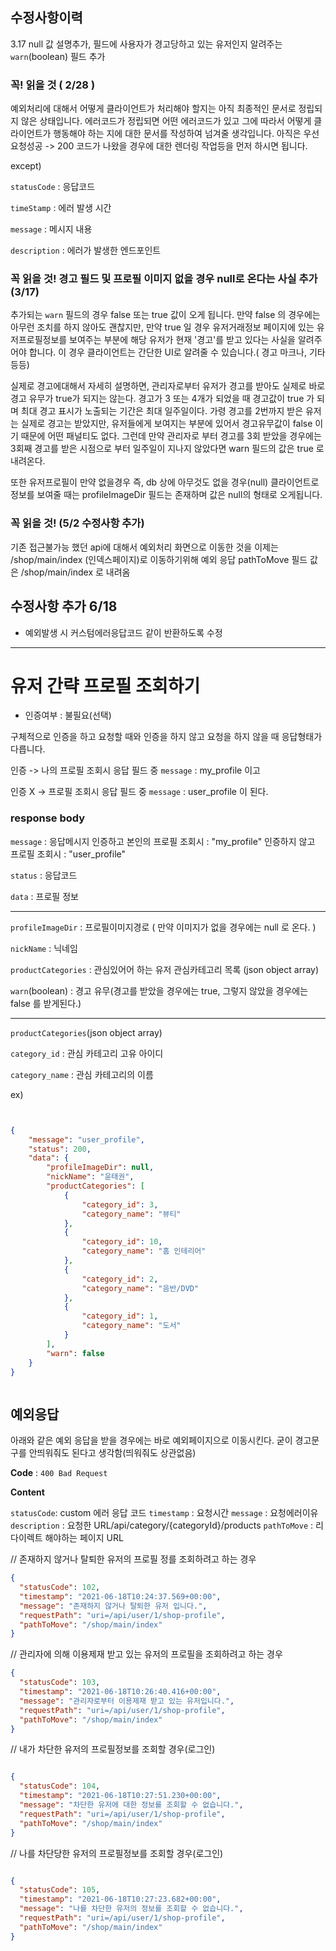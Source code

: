 ## 수정사항이력

3.17 null 값 설명추가, 필드에 사용자가 경고당하고 있는 유저인지 알려주는 `warn`(boolean) 필드 추가

### 꼭! 읽을 것 ( 2/28 )
예외처리에 대해서 어떻게 클라이언트가 처리해야 할지는 아직 최종적인 문서로 정립되지 않은 상태입니다. 에러코드가 정립되면 어떤 에러코드가 있고 그에 따라서 어떻게 클라이언트가 행동해야 하는 지에 대한 문서를 작성하여 넘겨줄 생각입니다.
아직은 우선 요청성공 -> 200 코드가 나왔을 경우에 대한 렌더링 작업등을 먼저 하시면 됩니다.

except)

`statusCode` : 응답코드

`timeStamp` : 에러 발생 시간

`message` : 메시지 내용

`description` : 에러가 발생한 엔드포인트


### 꼭 읽을 것! 경고 필드 및 프로필 이미지 없을 경우 null로 온다는 사실 추가(3/17)
추가되는 `warn` 필드의 경우 false 또는 true 값이 오게 됩니다.
만약 false 의 경우에는 아무런 조치를 하지 않아도 괜찮지만, 만약 true 일 경우 유저거래정보 페이지에 있는 유저프로필정보를 보여주는 부분에 해당 유저가 현재 '경고'를 받고 있다는 사실을 알려주어야 합니다. 이 경우 클라이언트는 간단한 UI로 알려줄 수 있습니다.( 경고 마크나, 기타 등등)

실제로 경고에대해서 자세히 설명하면, 관리자로부터 유저가 경고를 받아도 실제로 바로 경고 유무가 true가 되지는 않는다. 경고가 3 또는 4개가 되었을 때 경고값이 true 가 되며 최대 경고 표시가 노출되는 기간은 최대 일주일이다. 가령 경고를 2번까지 받은 유저는 실제로 경고는 받았지만, 유저들에게 보여지는 부분에 있어서 경고유무값이 false 이기 때문에 어떤 패널티도 없다. 그런데 만약 관리자로 부터 경고를 3회 받았을 경우에는 3회째 경고를 받은 시점으로 부터 일주일이 지나지 않았다면 warn 필드의 값은 true 로 내려온다.


또한 유저프로필이 만약 없을경우 즉, db 상에 아무것도 없을 경우(null) 클라이언트로 정보를 보여줄 때는 profileImageDir 필드는 존재하며 값은 null의 형태로 오게됩니다.

### 꼭 읽을 것! (5/2 수정사항 추가)
기존 접근불가능 했던 api에 대해서 예외처리 화면으로 이동한 것을 이제는 /shop/main/index (인덱스페이지)로 이동하기위해 예외 응답 pathToMove 필드 값은 /shop/main/index 로 내려옴


## 수정사항 추가 6/18
- 예외발생 시 커스텀에러응답코드 같이 반환하도록 수정

---

# 유저 간략 프로필 조회하기

* 인증여부 : 불필요(선택)

구체적으로 인증을 하고 요청할 때와 인증을 하지 않고 요청을 하지 않을 때 응답형태가 다릅니다.

인증 -> 나의 프로필 조회시 응답 필드 중 `message` : my_profile 이고

인증 X -> 프로필 조회시 응답 필드 중 `message` : user_profile 이 된다.


### response body


`message` : 응답메시지
인증하고 본인의 프로필 조회시 : "my_profile"
인증하지 않고 프로필 조회시 : "user_profile"


`status` : 응답코드

`data` : 프로필 정보

---

`profileImageDir` : 프로필이미지경로 ( 만약 이미지가 없을 경우에는 null 로 온다. )

`nickName` : 닉네임

`productCategories` : 관심있어어 하는 유저 관심카테고리 목록 (json object array)

`warn`(boolean) : 경고 유무(경고를 받았을 경우에는 true, 그렇지 않았을 경우에는 false 를 받게된다.)

---

`productCategories`(json object array)

`category_id` : 관심 카테고리 고유 아이디

`category_name` : 관심 카테고리의 이름


ex)

```json


{
    "message": "user_profile",
    "status": 200,
    "data": {
        "profileImageDir": null,
        "nickName": "윤태권",
        "productCategories": [
            {
                "category_id": 3,
                "category_name": "뷰티"
            },
            {
                "category_id": 10,
                "category_name": "홈 인테리어"
            },
            {
                "category_id": 2,
                "category_name": "음반/DVD"
            },
            {
                "category_id": 1,
                "category_name": "도서"
            }
        ],
        "warn": false
    }
}



```


## 예외응답
아래와 같은 예외 응답을 받을 경우에는 바로 예외페이지으로 이동시킨다.
굳이 경고문구를 안띄워줘도 된다고 생각함(띄워줘도 상관없음)

**Code** : `400 Bad Request`

**Content**

`statusCode`: custom 에러 응답 코드
`timestamp` : 요청시간
`message` : 요청에러이유
`description` : 요청한 URL/api/category/{categoryId}/products
`pathToMove` : 리다이렉트 해야하는 페이지 URL

// 존재하지 않거나 탈퇴한 유저의 프로필 정를 조회하려고 하는 경우
```json
{
  "statusCode": 102,
  "timestamp": "2021-06-18T10:24:37.569+00:00",
  "message": "존재하지 않거나 탈퇴한 유저 입니다.",
  "requestPath": "uri=/api/user/1/shop-profile",
  "pathToMove": "/shop/main/index"
}
```

// 관리자에 의해 이용제재 받고 있는 유저의 프로필을 조회하려고 하는 경우
```json
{
  "statusCode": 103,
  "timestamp": "2021-06-18T10:26:40.416+00:00",
  "message": "관리자로부터 이용제재 받고 있는 유저입니다.",
  "requestPath": "uri=/api/user/1/shop-profile",
  "pathToMove": "/shop/main/index"
}
```

// 내가 차단한 유저의 프로필정보를 조회할 경우(로그인)

```json

{
  "statusCode": 104,
  "timestamp": "2021-06-18T10:27:51.230+00:00",
  "message": "차단한 유저에 대한 정보를 조회할 수 없습니다.",
  "requestPath": "uri=/api/user/1/shop-profile",
  "pathToMove": "/shop/main/index"
}

```

// 나를 차단당한 유저의 프로필정보를 조회할 경우(로그인)

```json

{
  "statusCode": 105,
  "timestamp": "2021-06-18T10:27:23.682+00:00",
  "message": "나를 차단한 유저의 정보를 조회할 수 없습니다.",
  "requestPath": "uri=/api/user/1/shop-profile",
  "pathToMove": "/shop/main/index"
}

```